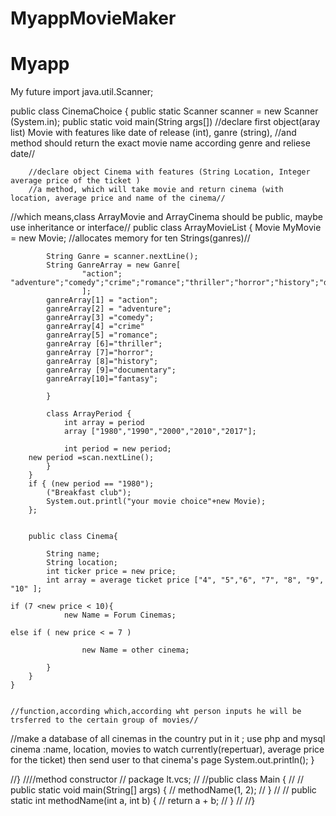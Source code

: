 # MyappMovieMaker
# Myapp
My future
import java.util.Scanner;

public class CinemaChoice
{
    public static Scanner scanner = new Scanner (System.in);
    public static void main(String args[]) 
        //declare first object(aray list) Movie with features like date of release (int), ganre (string),
        //and method should return the exact movie name according genre and reliese date//

        //declare object Cinema with features (String Location, Integer average price of the ticket )
        //a method, which will take movie and return cinema (with location, average price and name of the cinema//

//which means,class ArrayMovie and ArrayCinema should be public, maybe use inheritance or interface//
        public class ArrayMovieList {
            Movie MyMovie = new Movie;
            //allocates memory for ten Strings(ganres)//

            String Ganre = scanner.nextLine();
            String GanreArray = new Ganre[
                    "action"; "adventure";"comedy";"crime";"romance";"thriller";"horror";"history";"documentary";"fantasy"
                    ];
            ganreArray[1] = "action";
            ganreArray[2] = "adventure";
            ganreArray[3] ="comedy";
            ganreArray[4] ="crime"
            ganreArray[5] ="romance";
            ganreArray [6]="thriller";
            ganreArray [7]="horror";
            ganreArray [8]="history";
            ganreArray [9]="documentary";
            ganreArray[10]="fantasy";

            }

            class ArrayPeriod {
                int array = period
                array ["1980","1990","2000","2010","2017"];

                int period = new period;
        new period =scan.nextLine();
            }
        }
        if { (new period == "1980");
            ("Breakfast club");
            System.out.printl("your movie choice"+new Movie);
        };


        public class Cinema{

            String name;
            String location;
            int ticker price = new price;
            int array = average ticket price ["4", "5","6", "7", "8", "9", "10" ];

    if (7 <new price < 10){
                new Name = Forum Cinemas;

    else if ( new price < = 7 )

                    new Name = other cinema;

            }
        }
    }


    //function,according which,according wht person inputs he will be trsferred to the certain group of movies//
//make a database of all cinemas in the country put in it ;
    use php and mysql
    cinema :name, location, movies to watch currently(repertuar), average price for the ticket)
    then send user to that cinema's page
            System.out.println();
}



//}
////method constructor
//        package lt.vcs;
//
//public class Main {
//
//    public static void main(String[] args) {
//        methodName(1, 2);
//    }
//
//    public static int methodName(int a, int b) {
//        return a + b;
//    }
//
//}
